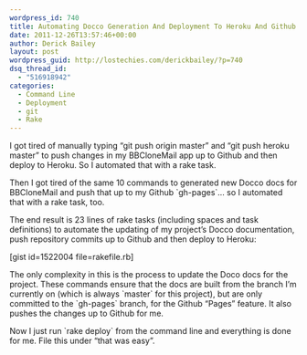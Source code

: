 ```yaml
---
wordpress_id: 740
title: Automating Docco Generation And Deployment To Heroku And Github
date: 2011-12-26T13:57:46+00:00
author: Derick Bailey
layout: post
wordpress_guid: http://lostechies.com/derickbailey/?p=740
dsq_thread_id:
  - "516918942"
categories:
  - Command Line
  - Deployment
  - git
  - Rake
---
```

I got tired of manually typing &#8220;git push origin master&#8221; and &#8220;git push heroku master&#8221; to push changes in my BBCloneMail app up to Github and then deploy to Heroku. So I automated that with a rake task.

Then I got tired of the same 10 commands to generated new Docco docs for BBCloneMail and push that up to my Github \`gh-pages\`… so I automated that with a rake task, too.

The end result is 23 lines of rake tasks (including spaces and task definitions) to automate the updating of my project&#8217;s Docco documentation, push repository commits up to Github and then deploy to Heroku:

[gist id=1522004 file=rakefile.rb]

The only complexity in this is the process to update the Doco docs for the project. These commands ensure that the docs are built from the branch I&#8217;m currently on (which is always \`master\` for this project), but are only committed to the \`gh-pages\` branch, for the Github &#8220;Pages&#8221; feature. It also pushes the changes up to Github for me.

Now I just run \`rake deploy\` from the command line and everything is done for me. File this under &#8220;that was easy&#8221;.